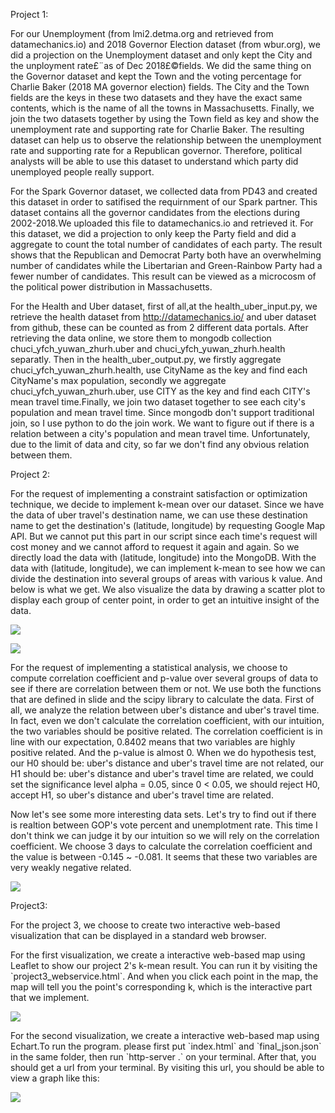 <p>Project 1:</p>
<p>For our Unemployment (from lmi2.detma.org and retrieved from datamechanics.io) and 2018 Governor Election dataset (from wbur.org), we did a projection on the Unemployment dataset and only kept the City and the unployment rate£¨as of Dec 2018£©fields. 
We did the same thing on the Governor dataset and kept the Town and the voting percentage for Charlie Baker (2018 MA governor election) fields.
The City and the Town fields are the keys in these two datasets and they have the exact same contents, which is the name of all the towns in Massachusetts. Finally, we join the two datasets together by using the Town field as key and show the unemployment rate and supporting rate for Charlie Baker. 
The resulting dataset can help us to observe the relationship between the unemployment rate and supporting rate for a Republican governor. Therefore, political analysts will be able to use this dataset to understand which party did unemployed people really support.

For the Spark Governor dataset, we collected data from PD43 and created this dataset in order to satifised the requirnment of our Spark partner. This dataset contains all the governor candidates from the elections during 2002-2018.We uploaded this file to datamechanics.io and retrieved it. For this dataset, we did a projection to only keep the Party field and did a aggregate to count the total number of candidates of each party. The result shows that the Republican and Democrat Party both have an overwhelming number of candidates while the Libertarian and Green-Rainbow Party had a fewer number of candidates. This result can be viewed as a microcosm of the political power distribution in Massachusetts.

For the Health and Uber dataset, first of all,at the health_uber_input.py, we retrieve the health dataset from http://datamechanics.io/ and uber dataset from github, these can be counted as from 2 different data portals. After retrieving the data online, we store them to mongodb collection chuci_yfch_yuwan_zhurh.uber and chuci_yfch_yuwan_zhurh.health separatly. Then in the health_uber_output.py, we firstly aggregate chuci_yfch_yuwan_zhurh.health, use CityName as the key and find each CityName's max population, secondly we aggregate chuci_yfch_yuwan_zhurh.uber, use CITY as the key and find each CITY's mean travel time.Finally, we join two dataset together to see each city's population and mean travel time. Since mongodb don't support traditional join, so I use python to do the join work. We want to figure out if there is a relation between a city's population and mean travel time. Unfortunately, due to the limit of data and city, so far we don't find any obvious relation between them.</p>

<p>Project 2:</p>
<p>For the request of implementing a constraint satisfaction or optimization technique, we decide to implement k-mean over our dataset. Since we have the data of uber travel's destination name, we can use these destination name to get the destination's (latitude, longitude) by requesting Google Map API. But we cannot put this part in our script since each time's request will cost money and we cannot afford to request it again and again. So we directly load the data with (latitude, longitude) into the MongoDB. With the data with (latitude, longitude), we can implement k-mean to see how we can divide the destination into several groups of areas with various k value. And below is what we get. We also visualize the data by drawing a scatter plot to display each group of center point, in order to get an intuitive insight of the data.</p>
<p><img src="https://github.com/yizheshexin/course-2019-spr-proj/blob/master/chuci_yfch_yuwan_zhurh/fig_10.png" style="max-width:100%;"></p>
<p><img src="https://github.com/yizheshexin/course-2019-spr-proj/blob/master/chuci_yfch_yuwan_zhurh/kmean.png" style="max-width:100%;"></p>
<p>For the request of implementing a statistical analysis, we choose to compute correlation coefficient and p-value over several groups of data to see if there are correlation between them or not. We use both the functions that are defined in slide and the scipy library to calculate the data. First of all, we analyze the relation between uber's distance and uber's travel time. In fact, even we don't calculate the correlation coefficient, with our intuition, the two variables should be positive related. The correlation coefficient is in line with our expectation, 0.8402 means that two variables are highly positive related. And the p-value is almost 0. When we do hypothesis test, our H0 should be: uber's distance and uber's travel time are not related, our H1 should be: uber's distance and uber's travel time are related, we could set the significance level alpha = 0.05, since 0 < 0.05, we should reject H0, accept H1, so uber's distance and uber's travel time are related. </p>
<p>Now let's see some more interesting data sets. Let's try to find out if there is realtion between GOP's vote percent and unemplotment rate. This time I don't think we can judge it by our intuition so we will rely on the correlation coefficient. We choose 3 days to calculate the correlation coefficient and the value is between -0.145 ~ -0.081. It seems that these two variables are very weakly negative related.</p>  
<p><img src="https://github.com/yizheshexin/course-2019-spr-proj/blob/master/chuci_yfch_yuwan_zhurh/stat.png" style="max-width:100%;"></p>

<p>
Project3:
</p>
<p>
For the project 3, we choose to create two interactive web-based visualization that can be displayed in a standard web browser. </p>
<p>For the first visualization, we create a interactive web-based map using Leaflet to show our project 2's k-mean result. You can run it by visiting the `project3_webservice.html`. And when you click each point in the map, the map will tell you the point's corresponding k, which is the interactive part that we implement.</p> 
<p><img src="https://github.com/yizheshexin/course-2019-spr-proj/blob/master/chuci_yfch_yuwan_zhurh/project3_visualization1.png" style="max-width:100%;"></p>
<p>For the second visualization, we create a interactive web-based map using Echart.To run the program. please first put `index.html` and `final_json.json` in the same folder, then run `http-server .` on your terminal. After that, you should get a url from your terminal. By visiting this url, you should be able to view a graph like this:</p>
<p><img src="https://github.com/yizheshexin/course-2019-spr-proj/blob/master/chuci_yfch_yuwan_zhurh/project3_visualization2.png" style="max-width:100%;"></p>
</p>
